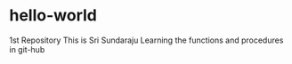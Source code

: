 # hello-world
1st Repository
This is Sri Sundaraju
Learning the functions and procedures in git-hub
